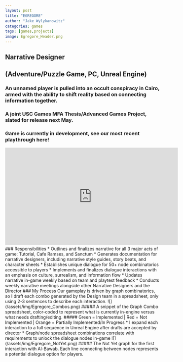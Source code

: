 ```yaml
---
layout: post
title: "EGREGORE"
author: "Jake Wylykanowitz"
categories: games
tags: [games,projects]
image: Egregore_Header.png
---
```


## Narrative Designer
## (Adventure/Puzzle Game, PC, Unreal Engine)
### An unnamed player is pulled into an occult conspiracy in Cairo, armed with the ability to shift reality based on connecting information together.
### A joint USC Games MFA Thesis/Advanced Games Project, slated for release next May. 
### Game is currently in development, see our most recent playthrough here!
<iframe width="560" height="315" src="https://www.youtube.com/embed/fODzejqk688?si=QHb0DMgm49tFUGF7" title="YouTube video player" frameborder="0" allow="accelerometer; autoplay; clipboard-write; encrypted-media; gyroscope; picture-in-picture; web-share" allowfullscreen></iframe>
### Responsibilities
* Outlines and finalizes narrative for all 3 major acts of game: Tutorial, Cafe Ramses, and Sanctum
* Generates documentation for narrative designers, including narrative style guides, story beats, and character sheets
* Establishes unique dialogue for 50+ node combinatorics accessible to players
* Implements and finalizes dialogue interactions with an emphasis on culture, surrealism, and information flow
* Updates narrative in-game weekly based on team and playtest feedback
* Conducts weekly narrative meetings alongside other Narrative Designers and the Director
### My Process
Our gameplay is driven by graph combinatorics, so I draft each combo generated by the Design team in a spreadsheet, only using 2-3 sentences to describe each interaction. 
![](/assets/img/Egregore_Combos.png)
##### A snippet of the Graph Combo spreadsheet, color-coded to represent what is currently in-engine versus what needs drafting/editing.
##### Green = Implemented | Red = Not Implemented | Orange = Partially Implemented/In Progress
* I expand each interaction to a full sequence in Unreal Engine after drafts are accepted by director
* Graph/node spreadsheet combinations correlate with requirements to unlock the dialogue nodes in-game
![](/assets/img/Egregore_NotYet.png)
##### The Not Yet graph for the first interaction with Al-Bawab. Each line connecting between nodes represents a potential dialogue option for players.
